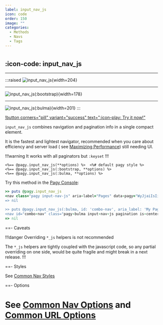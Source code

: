 ```yaml
---
label: input_nav_js
icon: code
order: 150
image: ""
categories:
  - Methods
  - Navs
  - Tags
---
```


#

## :icon-code: input_nav_js

---
 
:::raised
![input_nav_js](../../assets/images/pagy-input_nav_js.png){width=204}

---

![input_nav_js(:bootstrap)](../../assets/images/bootstrap-input_nav_js.png){width=178}

---

![input_nav_js(:bulma)](../../assets/images/bulma-input_nav_js.png){width=201}
:::

[!button corners="pill" variant="success" text=":icon-play: Try it now!"](../../sandbox/playground#3-demo-app)

`input_nav_js` combines navigation and pagination info in a single compact element.

It is the fastest and lightest navigator, recommended when you care about efficiency and server load (
see [Maximizing Performance](../../guides/how-to#maximize-performance)) still needing UI.

!!!warning It works with all paginators but `:keyset`
!!!

```erb
<%== @pagy.input_nav_js(**options) %>  <%# default pagy style %>
<%== @pagy.input_nav_js(:bootstrap, **options) %>
<%== @pagy.input_nav_js(:bulma, **options) %>
```
Try this method in the [Pagy Console](../../sandbox/console.md):

```ruby
>> puts @pagy.input_nav_js
<nav class="pagy input-nav-js" aria-label="Pages" data-pagy="WyJjaiIsIi9wYXRoP2V4YW1wbGU9MTIzJnBhZ2U9UCAiXQ=="><a href="/path?example=123&page=2" aria-label="Previous">&lt;</a><label>Page <input name="page" type="number" min="1" max="50" value="3" aria-current="page" style="text-align: center; width: 3rem; padding: 0;"><a style="display: none;">#</a> of 50</label><a href="/path?example=123&page=4" aria-label="Next">&gt;</a></nav>
=> nil

>> puts @pagy.input_nav_js(:bulma, id: 'combo-nav', aria_label: 'My Pages')
<nav id="combo-nav" class="pagy-bulma input-nav-js pagination is-centered" aria-label="My Pages" data-pagy="WyJjaiIsIi9wYXRoP2V4YW1wbGU9MTIzJnBhZ2U9UCAiXQ=="><a href="/path?example=123&page=2" class="pagination-previous" aria-label="Previous">&lt;</a><a href="/path?example=123&page=4" class="pagination-next" aria-label="Next">&gt;</a><ul class="pagination-list"><li class="pagination-link"><label>Page <input name="page" type="number" min="1" max="50" value="3" aria-current="page"style="text-align: center; width: 3rem; height: 1.7rem; margin:0 0.3rem; border: none; border-radius: 4px; padding: 0; font-size: 1.1rem; color: white; background-color: #485fc7;"><a style="display: none;">#</a> of 50</label></li></ul></nav>
=> nil
```   
==- Caveats

!!!danger Overriding `*_js` helpers is not recommended

The `*_js` helpers are tightly coupled with the javascript code, so any partial overriding on one side, would be quite fragile
and might break in a next release.
!!!

==- Styles

See [Common Nav Styles](../methods#common-nav-styles)

==- Options

See [Common Nav Options](../methods#common-nav-options) and [Common URL Options](../paginators#common-url-options)
===
